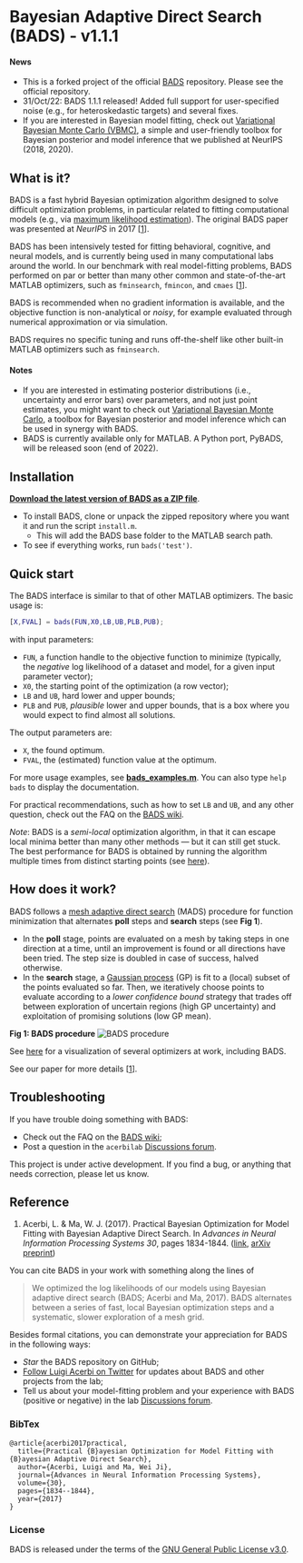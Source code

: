 # Bayesian Adaptive Direct Search (BADS) - v1.1.1

#### News 
- This is a forked project of the official [BADS](https://github.com/acerbilab/bads) repository. Please see the official repository.
- 31/Oct/22: BADS 1.1.1 released! Added full support for user-specified noise (e.g., for heteroskedastic targets) and several fixes.
- If you are interested in Bayesian model fitting, check out [Variational Bayesian Monte Carlo (VBMC)](https://github.com/acerbilab/vbmc), a simple and user-friendly toolbox for Bayesian posterior and model inference that we published at NeurIPS (2018, 2020).

## What is it?

BADS is a fast hybrid Bayesian optimization algorithm designed to solve difficult optimization problems, in particular related to fitting computational models (e.g., via [maximum likelihood estimation](https://en.wikipedia.org/wiki/Maximum_likelihood_estimation)). The original BADS paper was presented at *NeurIPS* in 2017 [[1](https://github.com/acerbilab/bads#reference)].

BADS has been intensively tested for fitting behavioral, cognitive, and neural models, and is currently being used in many computational labs around the world.
In our benchmark with real model-fitting problems, BADS performed on par or better than many other common and state-of-the-art MATLAB optimizers, such as `fminsearch`, `fmincon`, and `cmaes` [[1](#reference)].

BADS is recommended when no gradient information is available, and the objective function is non-analytical or *noisy*, for example evaluated through numerical approximation or via simulation.

BADS requires no specific tuning and runs off-the-shelf like other built-in MATLAB optimizers such as `fminsearch`.

#### Notes

- If you are interested in estimating posterior distributions (i.e., uncertainty and error bars) over parameters, and not just point estimates, you might want to check out [Variational Bayesian Monte Carlo](https://github.com/acerbilab/vbmc), a toolbox for Bayesian posterior and model inference which can be used in synergy with BADS.
- BADS is currently available only for MATLAB. A Python port, PyBADS, will be released soon (end of 2022).

## Installation

[**Download the latest version of BADS as a ZIP file**](https://github.com/acerbilab/bads/archive/master.zip).
- To install BADS, clone or unpack the zipped repository where you want it and run the script `install.m`.
   - This will add the BADS base folder to the MATLAB search path.
- To see if everything works, run `bads('test')`.

## Quick start

The BADS interface is similar to that of other MATLAB optimizers. The basic usage is:

```matlab
[X,FVAL] = bads(FUN,X0,LB,UB,PLB,PUB);
```
with input parameters:
- `FUN`, a function handle to the objective function to minimize (typically, the *negative* log likelihood of a dataset and model, for a given input parameter vector);
- `X0`, the starting point of the optimization (a row vector);
- `LB` and `UB`, hard lower and upper bounds;
- `PLB` and `PUB`, *plausible* lower and upper bounds, that is a box where you would expect to find almost all solutions.

The output parameters are:
- `X`, the found optimum.
- `FVAL`, the (estimated) function value at the optimum.

For more usage examples, see [**bads_examples.m**](https://github.com/acerbilab/bads/blob/master/bads_examples.m). You can also type `help bads` to display the documentation.

For practical recommendations, such as how to set `LB` and `UB`, and any other question, check out the FAQ on the [BADS wiki](https://github.com/acerbilab/bads/wiki).

*Note*: BADS is a *semi-local* optimization algorithm, in that it can escape local minima better than many other methods — but it can still get stuck. The best performance for BADS is obtained by running the algorithm multiple times from distinct starting points (see [here](https://github.com/acerbilab/bads/wiki#how-do-i-choose-the-starting-point-x0)).

## How does it work?

BADS follows a [mesh adaptive direct search](http://epubs.siam.org/doi/abs/10.1137/040603371) (MADS) procedure for function minimization that alternates **poll** steps and **search** steps (see **Fig 1**). 

- In the **poll** stage, points are evaluated on a mesh by taking steps in one direction at a time, until an improvement is found or all directions have been tried. The step size is doubled in case of success, halved otherwise. 
- In the **search** stage, a [Gaussian process](https://en.wikipedia.org/wiki/Gaussian_process) (GP) is fit to a (local) subset of the points evaluated so far. Then, we iteratively choose points to evaluate according to a *lower confidence bound* strategy that trades off between exploration of uncertain regions (high GP uncertainty) and exploitation of promising solutions (low GP mean).

**Fig 1: BADS procedure** ![BADS procedure](https://github.com/acerbilab/bads/blob/master/docs/bads-cartoon.png "Fig 1: BADS procedure")

See [here](https://github.com/lacerbi/optimviz) for a visualization of several optimizers at work, including BADS.

See our paper for more details [[1](#reference)].

## Troubleshooting

If you have trouble doing something with BADS:

- Check out the FAQ on the [BADS wiki](https://github.com/acerbilab/bads/wiki);
- Post a question in the `acerbilab` [Discussions forum](https://github.com/orgs/acerbilab/discussions).

This project is under active development. If you find a bug, or anything that needs correction, please let us know.

## Reference

1. Acerbi, L. & Ma, W. J. (2017). Practical Bayesian Optimization for Model Fitting with Bayesian Adaptive Direct Search. In *Advances in Neural Information Processing Systems 30*, pages 1834-1844. ([link](https://papers.nips.cc/paper/6780-practical-bayesian-optimization-for-model-fitting-with-bayesian-adaptive-direct-search), [arXiv preprint](https://arxiv.org/abs/1705.04405))

You can cite BADS in your work with something along the lines of

> We optimized the log likelihoods of our models using Bayesian adaptive direct search (BADS; Acerbi and Ma, 2017). BADS alternates between a series of fast, local Bayesian optimization steps and a systematic, slower exploration of a mesh grid. 

Besides formal citations, you can demonstrate your appreciation for BADS in the following ways:

- *Star* the BADS repository on GitHub;
- [Follow Luigi Acerbi on Twitter](https://twitter.com/AcerbiLuigi) for updates about BADS and other projects from the lab;
- Tell us about your model-fitting problem and your experience with BADS (positive or negative) in the lab [Discussions forum](https://github.com/orgs/acerbilab/discussions).

### BibTex

```
@article{acerbi2017practical,
  title={Practical {B}ayesian Optimization for Model Fitting with {B}ayesian Adaptive Direct Search},
  author={Acerbi, Luigi and Ma, Wei Ji},
  journal={Advances in Neural Information Processing Systems},
  volume={30},
  pages={1834--1844},
  year={2017}
}
```

### License

BADS is released under the terms of the [GNU General Public License v3.0](https://github.com/acerbilab/bads/blob/master/LICENSE.txt).
